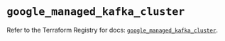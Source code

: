 # `google_managed_kafka_cluster`

Refer to the Terraform Registry for docs: [`google_managed_kafka_cluster`](https://registry.terraform.io/providers/hashicorp/google/6.39.0/docs/resources/managed_kafka_cluster).

